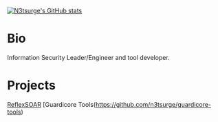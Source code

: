 [![N3tsurge's GitHub stats](https://github-readme-stats.vercel.app/api?username=n3tsurge&theme=dark)](https://github.com/anuraghazra/github-readme-stats)

# Bio
Information Security Leader/Engineer and tool developer.

# Projects

[ReflexSOAR](https://github.com/reflexsoar)
[Guardicore Tools(https://github.com/n3tsurge/guardicore-tools)
<!--
**n3tsurge/n3tsurge** is a ✨ _special_ ✨ repository because its `README.md` (this file) appears on your GitHub profile.

Here are some ideas to get you started:

- 🔭 I’m currently working on ...
- 🌱 I’m currently learning ...
- 👯 I’m looking to collaborate on ...
- 🤔 I’m looking for help with ...
- 💬 Ask me about ...
- 📫 How to reach me: ...
- 😄 Pronouns: ...
- ⚡ Fun fact: ...
-->
